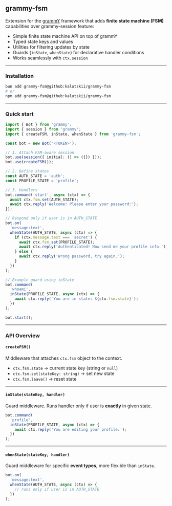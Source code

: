 ## grammy-fsm

Extension for the [grammY](https://grammy.dev) framework that adds **finite state machine (FSM)** capabilities over grammy-session feature:

- Simple finite state machine API on top of grammY
- Typed state keys and values
- Utilities for filtering updates by state
- Guards (`inState`, `whenState`) for declarative handler conditions
- Works seamlessly with `ctx.session`

---

### Installation

```bash
bun add grammy-fsm@github:kalutskii/grammy-fsm
# or
npm add grammy-fsm@github:kalutskii/grammy-fsm
```

---

### Quick start

```ts
import { Bot } from 'grammy';
import { session } from 'grammy';
import { createFSM, inState, whenState } from 'grammy-fsm';

const bot = new Bot('<TOKEN>');

// 1. Attach FSM-aware session
bot.use(session({ initial: () => ({}) }));
bot.use(createFSM());

// 2. Define states
const AUTH_STATE = 'auth';
const PROFILE_STATE = 'profile';

// 3. Handlers
bot.command('start', async (ctx) => {
  await ctx.fsm.set(AUTH_STATE);
  await ctx.reply('Welcome! Please enter your password:');
});

// Respond only if user is in AUTH_STATE
bot.on(
  'message:text',
  whenState(AUTH_STATE, async (ctx) => {
    if (ctx.message.text === 'secret') {
      await ctx.fsm.set(PROFILE_STATE);
      await ctx.reply('Authenticated! Now send me your profile info.');
    } else {
      await ctx.reply('Wrong password, try again.');
    }
  })
);

// Example guard using inState
bot.command(
  'whoami',
  inState(PROFILE_STATE, async (ctx) => {
    await ctx.reply(`You are in state: ${ctx.fsm.state}`);
  })
);

bot.start();
```

---

### API Overview

#### `createFSM()`

Middleware that attaches `ctx.fsm` object to the context.

- `ctx.fsm.state` → current state key (string or `null`)
- `ctx.fsm.set(stateKey: string)` → set new state
- `ctx.fsm.leave()` → reset state

---

#### `inState(stateKey, handler)`

Guard middleware. Runs handler only if user is **exactly** in given state.

```ts
bot.command(
  'profile',
  inState(PROFILE_STATE, async (ctx) => {
    await ctx.reply('You are editing your profile.');
  })
);
```

---

#### `whenState(stateKey, handler)`

Guard middleware for specific **event types**, more flexible than `inState`.

```ts
bot.on(
  'message:text',
  whenState(AUTH_STATE, async (ctx) => {
    // runs only if user is in AUTH_STATE
  })
);
```
